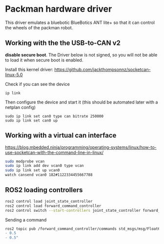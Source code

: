 # Packman hardware driver
This driver emulates a bluebotic BlueBotics ANT lite+ so that it can control the wheels of the packman robot.

## Working with the the USB-to-CAN v2
__disable secure boot__. The Driver below is not signed, so you will not be able to load it when secure boot is enabled.

Install this kernel driver: https://github.com/jackthompsonnz/socketcan-linux-5.0

Check if you can see the device
```
ip link
```
Then configure the device and start it (this should be automated later with a netplan config)
```
sudo ip link set can0 type can bitrate 250000
sudo ip link set can0 up
```

## Working with a virtual can interface
https://blog.mbedded.ninja/programming/operating-systems/linux/how-to-use-socketcan-with-the-command-line-in-linux/
```sh
sudo modprobe vcan
sudo ip link add dev vcan0 type vcan
sudo ip link set up vcan0
watch cansend vcan0 182#1122334455667788
```

## ROS2 loading controllers
```sh
ros2 control load joint_state_controller
ros2 control load forward_command_controller
ros2 control switch --start-controllers joint_state_controller forward_command_controller
```
Sending a command
```sh
ros2 topic pub /forward_command_controller/commands std_msgs/msg/Float64MultiArray "data:
- 0.5
- 0.5"
```
